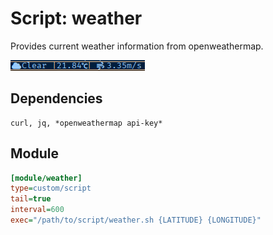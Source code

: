 # Script: weather

Provides current weather information from openweathermap.

![alt text](./weather.png "weather.png")
## Dependencies
	curl, jq, *openweathermap api-key*

## Module

```ini
[module/weather]
type=custom/script
tail=true
interval=600
exec="/path/to/script/weather.sh {LATITUDE} {LONGITUDE}"
```

